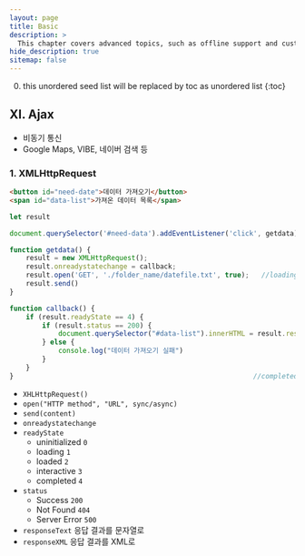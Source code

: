 ```yaml
---
layout: page
title: Basic
description: >
  This chapter covers advanced topics, such as offline support and custom JS builds. Codings skills are recommended.
hide_description: true
sitemap: false
---
```

0. this unordered seed list will be replaced by toc as unordered list
{:toc}

## XI. Ajax

- 비동기 통신
- Google Maps, VIBE, 네이버 검색 등

### 1. XMLHttpRequest

```html
<button id="need-date">데이터 가져오기</button>
<span id="data-list">가져온 데이터 목록</span>
```

```jsx
let result

document.querySelector('#need-data').addEventListener('click', getdata);

function getdata() {
	result = new XMLHttpRequest();
	result.onreadystatechange = callback;
	result.open('GET', './folder_name/datefile.txt', true);   //loading
	result.send()
}

function callback() {
	if (result.readyState == 4) {
		if (result.status == 200) {
			document.querySelector("#data-list").innerHTML = result.responseText;
		} else {
			console.log("데이터 가져오기 실패")
		}
	}
}                                                           //completed
```

- `XHLHttpRequest()`
- `open("HTTP method", "URL", sync/async)`
- `send(content)`
- `onreadystatechange`
- `readyState`
    - uninitialized `0`
    - loading `1`
    - loaded `2`
    - interactive `3`
    - completed `4`
- `status`
    - Success `200`
    - Not Found `404`
    - Server Error `500`
- `responseText` 응답 결과를 문자열로
- `responseXML` 응답 결과를 XML로
